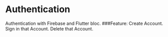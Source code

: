 # Authentication
Authentication with Firebase and Flutter bloc.
###Feature:
Create Account.
Sign in that Account.
Delete that Account.
